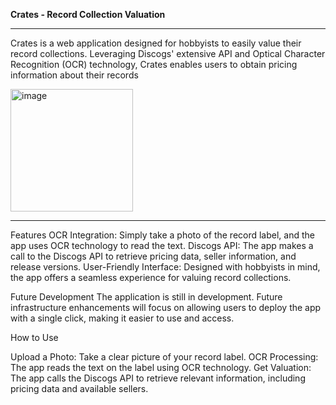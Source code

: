 <b>Crates - Record Collection Valuation</b>

<hr>

Crates is a web application designed for hobbyists to easily value their record collections. Leveraging Discogs' extensive API and Optical Character Recognition (OCR) technology, Crates enables users to obtain pricing information about their records


<img width="196" alt="image" src="https://github.com/user-attachments/assets/c5aa8ceb-9395-4eb8-ada3-f77c7b6672b5">
<hr>

Features
OCR Integration: Simply take a photo of the record label, and the app uses OCR technology to read the text.
Discogs API: The app makes a call to the Discogs API to retrieve pricing data, seller information, and release versions.
User-Friendly Interface: Designed with hobbyists in mind, the app offers a seamless experience for valuing record collections.

Future Development
The application is still in development. Future infrastructure enhancements will focus on allowing users to deploy the app with a single click, making it easier to use and access.

How to Use

Upload a Photo: Take a clear picture of your record label.
OCR Processing: The app reads the text on the label using OCR technology.
Get Valuation: The app calls the Discogs API to retrieve relevant information, including pricing data and available sellers.
